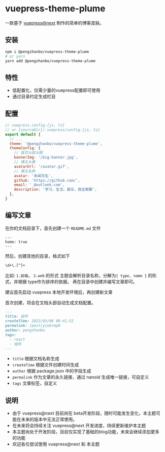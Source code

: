 # vuepress-theme-plume

一款基于 [vuepress@next](https://github.com/vuepress/vuepress-next) 制作的简单的博客皮肤。

## 安装
``` sh
npm i @pengzhanbo/vuepress-theme-plume
# or yarn
yarn add @pengzhanbo/vuepress-theme-plume
```

## 特性
- 低配置化，仅需少量的vuepress配置即可使用
- 通过目录约定生成栏目

## 配置
``` js
// vuepress.config.{js, ts}
// or {sourceDir}/.vuepress/config.{js, ts}
export default {
  // ...
  theme: '@pengzhanbo/vuepress-theme-plume',
  themeConfig: {
    // 首页头部大图
    bannerImg: '/big-banner.jpg',
    // 博主头像
    avatarUrl: '/avatar.gif',
    // 博主名称
    avatar: '未闻花名',
    github: 'https://github.com/',
    email: '_@outlook.com',
    description: '学习，生活，娱乐，我全都要',
  },
}
```

## 编写文章

在你的文档目录下，首先创建一个 `README.md` 文件
```
---
home: true
---
```

然后，创建其他的目录，格式如下
``` sh
\d+\.[^]+
```
比如:  `1.前端`， `2.web` 的形式
主题会解析目录名称，分解为`{ type, name }` 的形式，并根据 type作为排序的依据。
再在目录中创建并编写文章即可。

建议首先启动 vuepress 本地开发环境后，再创建新文章

首次创建，将会在文档头部自动生成文档配置。
``` md
---
title: 组件
createTime: 2022/03/06 09:41:52
permalink: /post/yiobrmp0
author: pengzhanbo
tags: 
  - react
  - 组件
---
```

- `title` 根据文档名称生成
- `createTime` 根据文件创建时间生成
- `author` 根据 package.json 中的字段生成
- `permalink` 作为文章的永久链接，通过 nanoid 生成唯一链接，可自定义
- `tags` 文章标签，自定义


## 说明

- 由于 vuepress@next 目前尚在 beta开发阶段，随时可能发生变化，本主题可能在未来的版本中无法正常使用。
- 在未来将会持续关注 vuepress@next 开发进度，持续更新维护本主题
- 本主题尚处于开发阶段，目前仅实现了基础的blog功能，未来会继续添加更多的功能
- 欢迎各位尝试使用 vuepress@next 和 本主题
